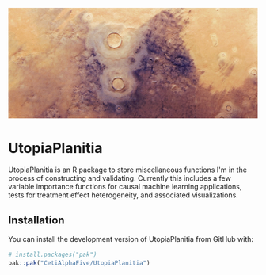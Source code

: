 ![alt text](https://github.com/CetiAlphaFive/UtopiaPlanitia/blob/main/Utopia_Planitia_on_Mars_pillars.jpg)

# UtopiaPlanitia

UtopiaPlanitia is an R package to store miscellaneous functions I'm in the process of constructing and validating. Currently this includes a few variable importance functions for causal machine learning applications, tests for treatment effect heterogeneity, and associated visualizations. 

## Installation

You can install the development version of UtopiaPlanitia from GitHub with:

```r
# install.packages("pak")
pak::pak("CetiAlphaFive/UtopiaPlanitia")
